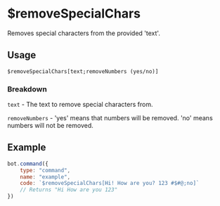 # $removeSpecialChars
Removes special characters from the provided 'text'.

## Usage
```
$removeSpecialChars[text;removeNumbers (yes/no)]
```

### Breakdown
`text` - The text to remove special characters from.

`removeNumbers` - 'yes' means that numbers will be removed. 'no' means numbers will not be removed.

## Example
```js
bot.command({
    type: "command",
    name: "example",
    code: `$removeSpecialChars[Hi! How are you? 123 #$#@;no]`
    // Returns "Hi How are you 123"
})
```
